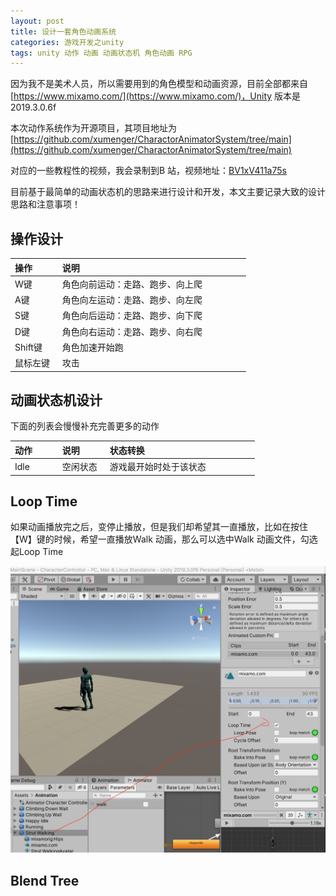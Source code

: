 ```yaml
---
layout: post
title: 设计一套角色动画系统
categories: 游戏开发之unity 
tags: unity 动作 动画 动画状态机 角色动画 RPG 
---
```


因为我不是美术人员，所以需要用到的角色模型和动画资源，目前全部都来自[https://www.mixamo.com/](https://www.mixamo.com/)，Unity 版本是2019.3.0.6f

本次动作系统作为开源项目，其项目地址为[https://github.com/xumenger/CharactorAnimatorSystem/tree/main](https://github.com/xumenger/CharactorAnimatorSystem/tree/main)

对应的一些教程性的视频，我会录制到B 站，视频地址：[BV1xV411a75s](https://www.bilibili.com/video/BV1xV411a75s/)

目前基于最简单的动画状态机的思路来进行设计和开发，本文主要记录大致的设计思路和注意事项！

## 操作设计

操作  &nbsp;&nbsp;&nbsp;&nbsp;&nbsp;&nbsp;&nbsp;&nbsp;        | 说明 &nbsp;&nbsp;&nbsp;&nbsp;&nbsp;&nbsp;&nbsp;&nbsp;&nbsp;&nbsp;&nbsp;&nbsp;&nbsp;&nbsp;&nbsp;&nbsp;&nbsp;&nbsp;&nbsp;&nbsp;&nbsp;&nbsp;&nbsp;&nbsp;&nbsp;&nbsp;&nbsp;&nbsp;&nbsp;&nbsp;&nbsp;&nbsp;&nbsp;&nbsp;&nbsp;&nbsp;&nbsp;&nbsp;&nbsp;&nbsp;&nbsp;&nbsp;&nbsp;&nbsp;&nbsp;&nbsp;&nbsp;&nbsp;&nbsp;&nbsp;&nbsp;&nbsp;&nbsp;&nbsp;&nbsp;&nbsp;&nbsp;&nbsp;&nbsp;&nbsp;&nbsp;&nbsp;&nbsp;&nbsp;&nbsp;&nbsp;&nbsp;&nbsp;
------------ | -------------
W键           | 角色向前运动：走路、跑步、向上爬
A键           | 角色向左运动：走路、跑步、向左爬
S键           | 角色向后运动：走路、跑步、向下爬
D键           | 角色向右运动：走路、跑步、向右爬
Shift键       | 角色加速开始跑
鼠标左键       | 攻击

## 动画状态机设计

下面的列表会慢慢补充完善更多的动作

动作  &nbsp;&nbsp;&nbsp;&nbsp;&nbsp;&nbsp;&nbsp;&nbsp;        | 说明   &nbsp;&nbsp;&nbsp;&nbsp;&nbsp;&nbsp;&nbsp;&nbsp;       | 状态转换 &nbsp;&nbsp;&nbsp;&nbsp;&nbsp;&nbsp;&nbsp;&nbsp;&nbsp;&nbsp;&nbsp;&nbsp;&nbsp;&nbsp;&nbsp;&nbsp;&nbsp;&nbsp;&nbsp;&nbsp;&nbsp;&nbsp;&nbsp;&nbsp;&nbsp;&nbsp;&nbsp;&nbsp;&nbsp;&nbsp;&nbsp;&nbsp;&nbsp;&nbsp;&nbsp;&nbsp;&nbsp;&nbsp;&nbsp;&nbsp;&nbsp;&nbsp;&nbsp;&nbsp;
------------ | ------------- | -------------------
Idle         | 空闲状态       | 游戏最开始时处于该状态

## Loop Time

如果动画播放完之后，变停止播放，但是我们却希望其一直播放，比如在按住【W】键的时候，希望一直播放Walk 动画，那么可以选中Walk 动画文件，勾选起Loop Time

![](../media/image/2020-11-22/01.png)

## Blend Tree

